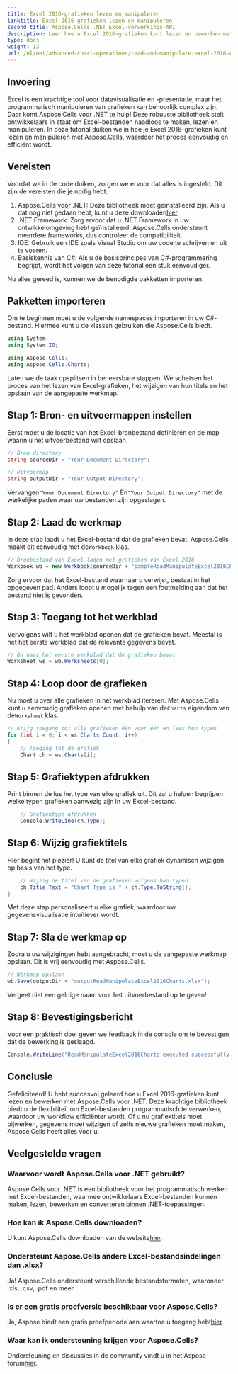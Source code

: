 ```yaml
---
title: Excel 2016-grafieken lezen en manipuleren
linktitle: Excel 2016-grafieken lezen en manipuleren
second_title: Aspose.Cells .NET Excel-verwerkings-API
description: Leer hoe u Excel 2016-grafieken kunt lezen en bewerken met Aspose.Cells voor .NET met deze stapsgewijze handleiding.
type: docs
weight: 13
url: /nl/net/advanced-chart-operations/read-and-manipulate-excel-2016-charts/
---
```

## Invoering

Excel is een krachtige tool voor datavisualisatie en -presentatie, maar het programmatisch manipuleren van grafieken kan behoorlijk complex zijn. Daar komt Aspose.Cells voor .NET te hulp! Deze robuuste bibliotheek stelt ontwikkelaars in staat om Excel-bestanden naadloos te maken, lezen en manipuleren. In deze tutorial duiken we in hoe je Excel 2016-grafieken kunt lezen en manipuleren met Aspose.Cells, waardoor het proces eenvoudig en efficiënt wordt.

## Vereisten

Voordat we in de code duiken, zorgen we ervoor dat alles is ingesteld. Dit zijn de vereisten die je nodig hebt:

1.  Aspose.Cells voor .NET: Deze bibliotheek moet geïnstalleerd zijn. Als u dat nog niet gedaan hebt, kunt u deze downloaden[hier](https://releases.aspose.com/cells/net/).
2. .NET Framework: Zorg ervoor dat u .NET Framework in uw ontwikkelomgeving hebt geïnstalleerd. Aspose.Cells ondersteunt meerdere frameworks, dus controleer de compatibiliteit.
3. IDE: Gebruik een IDE zoals Visual Studio om uw code te schrijven en uit te voeren. 
4. Basiskennis van C#: Als u de basisprincipes van C#-programmering begrijpt, wordt het volgen van deze tutorial een stuk eenvoudiger.

Nu alles gereed is, kunnen we de benodigde pakketten importeren.

## Pakketten importeren

Om te beginnen moet u de volgende namespaces importeren in uw C#-bestand. Hiermee kunt u de klassen gebruiken die Aspose.Cells biedt.

```csharp
using System;
using System.IO;

using Aspose.Cells;
using Aspose.Cells.Charts;
```

Laten we de taak opsplitsen in beheersbare stappen. We schetsen het proces van het lezen van Excel-grafieken, het wijzigen van hun titels en het opslaan van de aangepaste werkmap.

## Stap 1: Bron- en uitvoermappen instellen

Eerst moet u de locatie van het Excel-bronbestand definiëren en de map waarin u het uitvoerbestand wilt opslaan.

```csharp
// Bron directory
string sourceDir = "Your Document Directory";

// Uitvoermap
string outputDir = "Your Output Directory";
```

 Vervangen`"Your Document Directory"` En`"Your Output Directory"` met de werkelijke paden waar uw bestanden zijn opgeslagen.

## Stap 2: Laad de werkmap

In deze stap laadt u het Excel-bestand dat de grafieken bevat. Aspose.Cells maakt dit eenvoudig met de`Workbook` klas.

```csharp
// Bronbestand van Excel laden met grafieken van Excel 2016
Workbook wb = new Workbook(sourceDir + "sampleReadManipulateExcel2016Charts.xlsx");
```

Zorg ervoor dat het Excel-bestand waarnaar u verwijst, bestaat in het opgegeven pad. Anders loopt u mogelijk tegen een foutmelding aan dat het bestand niet is gevonden.

## Stap 3: Toegang tot het werkblad

Vervolgens wilt u het werkblad openen dat de grafieken bevat. Meestal is het het eerste werkblad dat de relevante gegevens bevat.

```csharp
// Ga naar het eerste werkblad dat de grafieken bevat
Worksheet ws = wb.Worksheets[0];
```

## Stap 4: Loop door de grafieken

 Nu moet u over alle grafieken in het werkblad itereren. Met Aspose.Cells kunt u eenvoudig grafieken openen met behulp van de`Charts` eigendom van de`Worksheet` klas.

```csharp
// Krijg toegang tot alle grafieken één voor één en lees hun typen
for (int i = 0; i < ws.Charts.Count; i++)
{
    // Toegang tot de grafiek
    Chart ch = ws.Charts[i];
```

## Stap 5: Grafiektypen afdrukken

Print binnen de lus het type van elke grafiek uit. Dit zal u helpen begrijpen welke typen grafieken aanwezig zijn in uw Excel-bestand.

```csharp
    // Grafiektype afdrukken
    Console.WriteLine(ch.Type);
```

## Stap 6: Wijzig grafiektitels

Hier begint het plezier! U kunt de titel van elke grafiek dynamisch wijzigen op basis van het type.

```csharp
    // Wijzig de titel van de grafieken volgens hun typen
    ch.Title.Text = "Chart Type is " + ch.Type.ToString();
}
```

Met deze stap personaliseert u elke grafiek, waardoor uw gegevensvisualisatie intuïtiever wordt.

## Stap 7: Sla de werkmap op

Zodra u uw wijzigingen hebt aangebracht, moet u de aangepaste werkmap opslaan. Dit is vrij eenvoudig met Aspose.Cells.

```csharp
// Werkmap opslaan
wb.Save(outputDir + "outputReadManipulateExcel2016Charts.xlsx");
```

Vergeet niet een geldige naam voor het uitvoerbestand op te geven!

## Stap 8: Bevestigingsbericht

Voor een praktisch doel geven we feedback in de console om te bevestigen dat de bewerking is geslaagd.

```csharp
Console.WriteLine("ReadManipulateExcel2016Charts executed successfully.");
```

## Conclusie

Gefeliciteerd! U hebt succesvol geleerd hoe u Excel 2016-grafieken kunt lezen en bewerken met Aspose.Cells voor .NET. Deze krachtige bibliotheek biedt u de flexibiliteit om Excel-bestanden programmatisch te verwerken, waardoor uw workflow efficiënter wordt. Of u nu grafiektitels moet bijwerken, gegevens moet wijzigen of zelfs nieuwe grafieken moet maken, Aspose.Cells heeft alles voor u.

## Veelgestelde vragen

### Waarvoor wordt Aspose.Cells voor .NET gebruikt?
Aspose.Cells voor .NET is een bibliotheek voor het programmatisch werken met Excel-bestanden, waarmee ontwikkelaars Excel-bestanden kunnen maken, lezen, bewerken en converteren binnen .NET-toepassingen.

### Hoe kan ik Aspose.Cells downloaden?
 U kunt Aspose.Cells downloaden van de website[hier](https://releases.aspose.com/cells/net/).

### Ondersteunt Aspose.Cells andere Excel-bestandsindelingen dan .xlsx?
Ja! Aspose.Cells ondersteunt verschillende bestandsformaten, waaronder .xls, .csv, .pdf en meer.

### Is er een gratis proefversie beschikbaar voor Aspose.Cells?
 Ja, Aspose biedt een gratis proefperiode aan waartoe u toegang hebt[hier](https://releases.aspose.com/).

### Waar kan ik ondersteuning krijgen voor Aspose.Cells?
 Ondersteuning en discussies in de community vindt u in het Aspose-forum[hier](https://forum.aspose.com/c/cells/9).